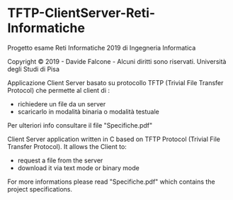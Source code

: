 # TFTP-ClientServer-Reti-Informatiche
Progetto esame Reti Informatiche 2019 di Ingegneria Informatica

Copyright © 2019 - Davide Falcone - Alcuni diritti sono riservati. Università degli Studi di Pisa

Applicazione Client Server basato su protocollo TFTP (Trivial File Transfer Protocol) che permette al client di :
- richiedere un file da un server
- scaricarlo in modalità binaria o modalità testuale

Per ulteriori info consultare il file "Specifiche.pdf"


Client Server application written in C based on TFTP Protocol (Trivial File Transfer Protocol).
It allows the Client to:
- request a file from the server
- download it via text mode or binary mode

For more informations please read "Specifiche.pdf" which contains the project specifications.
